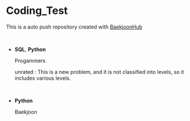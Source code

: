 # Coding_Test
This is a auto push repository created with [BaekjoonHub](https://github.com/BaekjoonHub/BaekjoonHub)

<br/>

- **SQL**, **Python**

  Progammers
  
  unrated : This is a new problem, and it is not classified into levels, so it includes various levels.
  
<br/>

- **Python**

  Baekjoon
